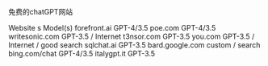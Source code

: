 免费的chatGPT网站

Website s	Model(s)
forefront.ai	GPT-4/3.5
poe.com	GPT-4/3.5
writesonic.com	GPT-3.5 / Internet
t3nsor.com	GPT-3.5
you.com	GPT-3.5 / Internet / good search
sqlchat.ai	GPT-3.5
bard.google.com	custom / search
bing.com/chat	GPT-4/3.5
italygpt.it	GPT-3.5
